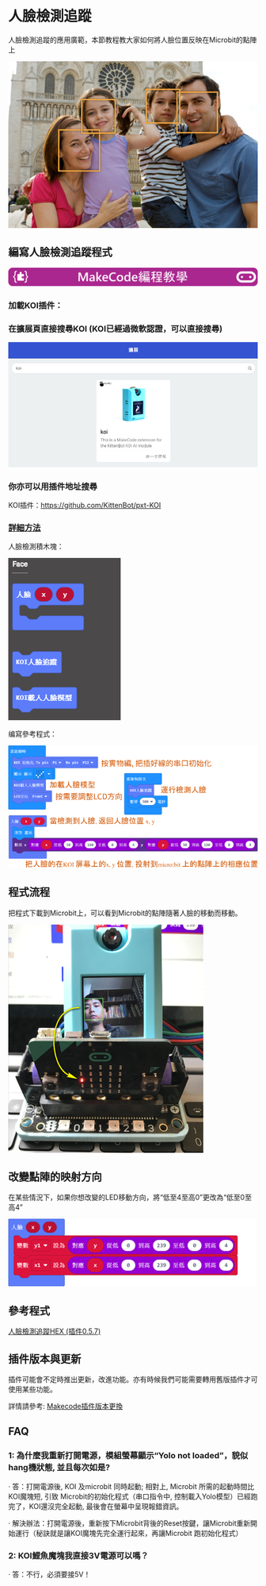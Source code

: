 # **人臉檢測追蹤**

人臉檢測追蹤的應用廣範，本節教程教大家如何將人臉位置反映在Microbit的點陣上

![](KOI11/08.png)





## 編寫人臉檢測追蹤程式

![](../../functional_module/PWmodules/images/mcbanner.png)

### 加載KOI插件：

### 在擴展頁直接搜尋KOI (KOI已經過微軟認證，可以直接搜尋)

![](./images/koi_search.png)

### 你亦可以用插件地址搜尋

KOI插件：https://github.com/KittenBot/pxt-KOI

### [詳細方法](../../Makecode/powerBrickMC)

人臉檢測積木塊：

![](KOI11/09.png)

编寫參考程式：

![](KOI11/01.png)



## 程式流程

把程式下載到Microbit上，可以看到Microbit的點陣隨著人臉的移動而移動。

 ![](KOI11/04-1.png)



## 改變點陣的映射方向

在某些情況下，如果你想改變的LED移動方向，將“低至4至高0”更改為“低至0至高4”

![](KOI11/02.png)



## 參考程式

[人臉檢測追蹤HEX (插件0.5.7)](https://makecode.microbit.org/_2iYYjJcmjUkg)

## 插件版本與更新

插件可能會不定時推出更新，改進功能。亦有時候我們可能需要轉用舊版插件才可使用某些功能。

詳情請參考: [Makecode插件版本更換](../../Makecode/makecode_extensionUpdate)

## FAQ

### 1: 為什麼我重新打開電源，模組螢幕顯示“Yolo not loaded”，貌似hang機狀態, 並且每次如是?

·    答：打開電源後, KOI 及microbit 同時起動; 相對上, Microbit 所需的起動時間比KOI魔塊短, 引致 Microbit的初始化程式（串口指令中, 控制載入Yolo模型）已經跑完了，KOI還沒完全起動, 最後會在螢幕中呈現報錯資訊。

·    解決辦法：打開電源後，重新按下Microbit背後的Reset按鍵，讓Microbit重新開始運行（秘訣就是讓KOI魔塊先完全運行起來，再讓Microbit 跑初始化程式）

### 2: KOI鯉魚魔塊我直接3V電源可以嗎？

·    答：不行，必須要接5V！


